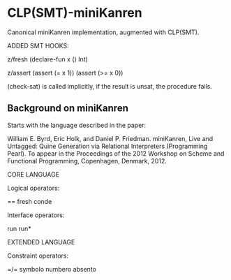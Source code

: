 CLP(SMT)-miniKanren
===================

Canonical miniKanren implementation, augmented with CLP(SMT).

ADDED SMT HOOKS:

z/fresh  (declare-fun x () Int)

z/assert (assert (= x 1)) (assert (>= x 0))

(check-sat) is called implicitly, if the result is unsat, the procedure fails.


Background on miniKanren
------------------------

Starts with the language described in the paper:

William E. Byrd, Eric Holk, and Daniel P. Friedman.
miniKanren, Live and Untagged: Quine Generation via Relational Interpreters (Programming Pearl).
To appear in the Proceedings of the 2012 Workshop on Scheme and Functional Programming, Copenhagen, Denmark, 2012.


CORE LANGUAGE

Logical operators:

==
fresh
conde

Interface operators:

run
run*


EXTENDED LANGUAGE

Constraint operators:

=/=
symbolo
numbero
absento

